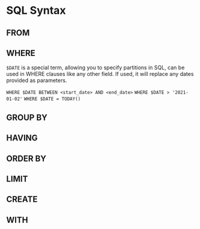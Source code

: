 # SQL Syntax

## FROM

## WHERE

`$DATE` is a special term, allowing you to specify partitions in SQL, can be
used in WHERE clauses like any other field. If used, it will replace any dates
provided as parameters.

`WHERE $DATE BETWEEN <start_date> AND <end_date>`
`WHERE $DATE > '2021-01-02'`
`WHERE $DATE = TODAY()`


## GROUP BY

## HAVING

## ORDER BY

## LIMIT

## CREATE

## WITH